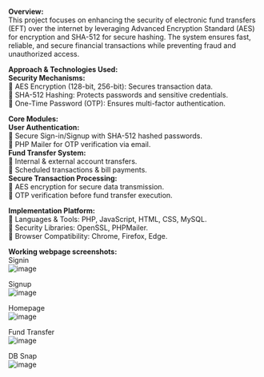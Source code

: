 **Overview:**<br>
This project focuses on enhancing the security of electronic fund transfers (EFT) over the internet by leveraging Advanced Encryption Standard (AES) for encryption and SHA-512 for secure hashing. The system ensures fast, reliable, and secure financial transactions while preventing fraud and unauthorized access.

**Approach & Technologies Used:**<br>
**Security Mechanisms:**<br>
🔹 AES Encryption (128-bit, 256-bit): Secures transaction data.<br>
🔹 SHA-512 Hashing: Protects passwords and sensitive credentials.<br>
🔹 One-Time Password (OTP): Ensures multi-factor authentication.<br>

**Core Modules:**<br>
**User Authentication:**<br>
🔹 Secure Sign-in/Signup with SHA-512 hashed passwords.<br>
🔹 PHP Mailer for OTP verification via email.<br>
**Fund Transfer System:**<br>
🔹 Internal & external account transfers.<br>
🔹 Scheduled transactions & bill payments.<br>
**Secure Transaction Processing:**<br>
🔹 AES encryption for secure data transmission.<br>
🔹 OTP verification before fund transfer execution.<br>

**Implementation Platform:**<br>
🔹 Languages & Tools: PHP, JavaScript, HTML, CSS, MySQL.<br>
🔹 Security Libraries: OpenSSL, PHPMailer.<br>
🔹 Browser Compatibility: Chrome, Firefox, Edge.

**Working webpage screenshots:**<br>
Signin<br>
![image](https://github.com/user-attachments/assets/15194d7d-f32d-4b24-ac98-5200d1873630)

Signup<br>
![image](https://github.com/user-attachments/assets/ef787fbe-c0fb-411e-bb82-e075fd2871e8)

Homepage<br>
![image](https://github.com/user-attachments/assets/f8c88f80-180c-4fb2-891c-7c2d1bd14e6f)

Fund Transfer<br>
![image](https://github.com/user-attachments/assets/18823182-8dc5-47e0-b48a-138b1f4dacfe)

DB Snap<br>
![image](https://github.com/user-attachments/assets/fa288e02-8281-4740-80b6-f0ee0795d234)

